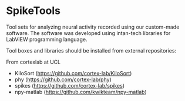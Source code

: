 # SpikeTools
Tool sets for analyzing neural activity recorded using our custom-made software.
The software was developed using intan-tech libraries for LabVIEW programming language.


Tool boxes and libraries should be installed from external repositories: 

From cortexlab at UCL
* KiloSort (https://github.com/cortex-lab/KiloSort)
* phy (https://github.com/cortex-lab/phy)
* spikes (https://github.com/cortex-lab/spikes)
* npy-matlab (https://github.com/kwikteam/npy-matlab)
